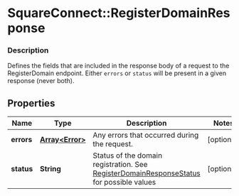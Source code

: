 # SquareConnect::RegisterDomainResponse

### Description

Defines the fields that are included in the response body of a request to the RegisterDomain endpoint.  Either `errors` or `status` will be present in a given response (never both).

## Properties
Name | Type | Description | Notes
------------ | ------------- | ------------- | -------------
**errors** | [**Array&lt;Error&gt;**](Error.md) | Any errors that occurred during the request. | [optional] 
**status** | **String** | Status of the domain registration. See [RegisterDomainResponseStatus](#type-registerdomainresponsestatus) for possible values | [optional] 


